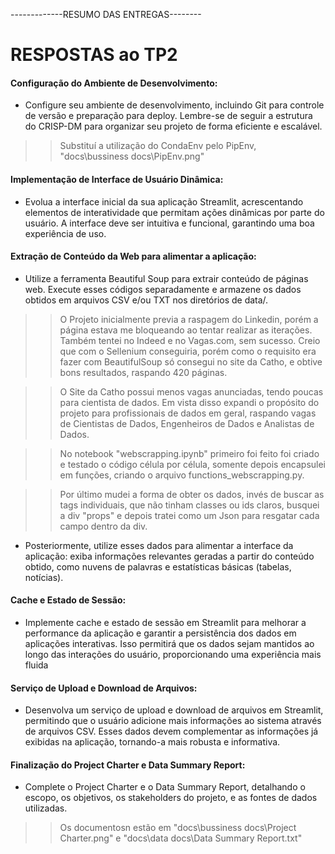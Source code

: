 -------------RESUMO DAS ENTREGAS--------

# RESPOSTAS ao TP2
#### Configuração do Ambiente de Desenvolvimento:
  * Configure seu ambiente de desenvolvimento, incluindo Git para controle de versão e preparação para deploy. Lembre-se de seguir a estrutura do CRISP-DM para organizar seu projeto de forma eficiente e escalável.
  
  >> Substituí a utilização do CondaEnv pelo PipEnv, "docs\bussiness docs\PipEnv.png"

#### Implementação de Interface de Usuário Dinâmica:
  * Evolua a interface inicial da sua aplicação Streamlit, acrescentando elementos de interatividade que permitam ações dinâmicas por parte do usuário. A interface deve ser intuitiva e funcional, garantindo uma boa experiência de uso.


#### Extração de Conteúdo da Web para alimentar a aplicação:
  * Utilize a ferramenta Beautiful Soup para extrair conteúdo de páginas web. Execute esses códigos separadamente e armazene os dados obtidos em arquivos CSV e/ou TXT nos diretórios de data/.
  
  >> O Projeto inicialmente previa a raspagem do Linkedin, porém a página estava me bloqueando ao tentar realizar as iterações. Também tentei no Indeed e no Vagas.com, sem sucesso. Creio que com o Sellenium conseguiria, porém como o requisito era fazer com BeautifulSoup só consegui no site da Catho, e obtive bons resultados, raspando 420 páginas.

  >> O Site da Catho possui menos vagas anunciadas, tendo poucas para cientista de dados. Em vista disso expandi o propósito do projeto para profissionais de dados em geral, raspando vagas de Cientistas de Dados, Engenheiros de Dados e Analistas de Dados.

  >> No notebook "webscrapping.ipynb" primeiro foi feito foi criado e testado o código célula por célula, somente depois encapsulei em funções, criando o arquivo functions_webscrapping.py.

  >> Por último mudei a forma de obter os dados, invés de buscar as tags individuais, que não tinham classes ou ids claros, busquei a div "props" e depois tratei como um Json para resgatar cada campo dentro da div.

  * Posteriormente, utilize esses dados para alimentar a interface da aplicação: exiba informações relevantes geradas a partir do conteúdo obtido, como nuvens de palavras e estatísticas básicas (tabelas, notícias).
  
#### Cache e Estado de Sessão:
  * Implemente cache e estado de sessão em Streamlit para melhorar a performance da aplicação e garantir a persistência dos dados em aplicações interativas. Isso permitirá que os dados sejam mantidos ao longo das interações do usuário, proporcionando uma experiência mais fluida
  
#### Serviço de Upload e Download de Arquivos:
  * Desenvolva um serviço de upload e download de arquivos em Streamlit, permitindo que o usuário adicione mais informações ao sistema através de arquivos CSV. Esses dados devem complementar as informações já exibidas na aplicação, tornando-a mais robusta e informativa.
  
#### Finalização do Project Charter e Data Summary Report:
  * Complete o Project Charter e o Data Summary Report, detalhando o escopo, os objetivos, os stakeholders do projeto, e as fontes de dados utilizadas. 
  >> Os documentosn estão em "docs\bussiness docs\Project Charter.png" e "docs\data docs\Data Summary Report.txt"
